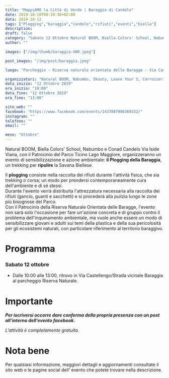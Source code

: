 ```yaml
---
title: "MappiAMO la Città di Verde | Baraggia di Candelo"
date: 2019-10-10T08:19:38+02:00
data: 2019-10-12
tags: ["Plogging","baraggia","candelo","rifiuti","eventi","biella"]
description: 
draft: false
category: "Sabato 12 Ottobre Natural BOOM, Biella Colors' School, Nabumbo e Conad Candelo Via Iside Viana, con il Patrocinio del Parco Ticino Lago Maggiore, organizzeranno un evento di sensibilizzazione e azione ambientale: il Plogging della Baraggia, un trekking per ripulire la Savana Biellese."
author: ""

images: ["/img/thumb/baraggia-400.jpeg"]

post_images: "/img/post/baraggia.jpeg"

luogo: "Parcheggio - Riserva naturale orientata delle Baragge - Via Castellengo, 13878 Candelo (BI)"

organizzatori: "Natural BOOM, Nabumbo, Skouty, Leave Your S, Carrozzeria Campagnolo & Car Wash, Conad Candelo Via Iside Viana"
data_inizio: "12 Ottobre 2019"
ora_inizio: "10:00"
data_fine: "12 Ottobre 2019"
ora_fine: "13:00"

sito_web: ""
facebook: "https://www.facebook.com/events/1437887906360332/"
instagram: ""
telefono: ""
email: ""

mese: "Ottobre"
---
```

Natural BOOM, Biella Colors' School, Nabumbo e Conad Candelo Via Iside Viana, con il Patrocinio del Parco Ticino Lago Maggiore, organizzeranno un evento di sensibilizzazione e azione ambientale: **il Plogging della Baraggia**, un trekking per **ripulire** la Savana Biellese.

Il **plogging** consiste nella raccolta dei rifiuti durante l'attività fisica, che sia trekking o corsa; un modo per prendersi contemporaneamente cura dell'ambiente e di sé stessi.</br>
Durante l'evento verrà distribuita l'attrezzatura necessaria alla raccolta dei rifiuti (gancio, guanti e sacchetti) e si procederà alla pulizia lungo le zone più bisognose del Parco.</br>
Con il Patrocinio della Riserva Naturale Orientata delle Baragge, l'evento non sarà solo l'occasione per fare un'azione concreta e di gruppo contro il problema dell'inquinamento ambientale, ma vuole anche essere un modo di sensibilizzare giovani e adulti sui temi della plastica e della sua pericolosità per gli ecosistemi naturali, con particolare riferimento al territorio baraggivo.

# Programma
### Sabato 12 ottobre

- Dalle 10:00 alle 13:00, ritrovo in Via Castellengo/Strada vicinale Baraggia al parcheggio Riserva Naturale.

# Importante

***Per iscriversi occorre dare conferma della propria presenza con un post all'interno dell'evento facebook.***

*L’attività è completamente gratuita.*


# Nota bene

Per qualsiasi informazione, maggiori dettagli e aggiornamenti consultate il sito web o le pagine social dell’ evento che potete trovare nella descrizione.